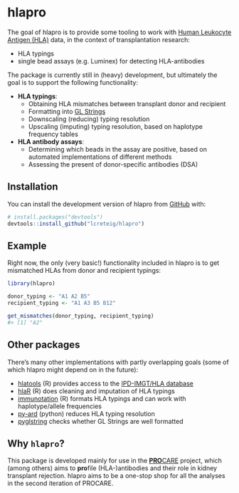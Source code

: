 
<!-- README.md is generated from README.Rmd. Please edit that file -->

# hlapro

<!-- badges: start -->
<!-- badges: end -->

The goal of hlapro is to provide some tooling to work with [Human
Leukocyte Antigen
(HLA)](https://en.wikipedia.org/wiki/Human_leukocyte_antigen) data, in
the context of transplantation research:

- HLA typings
- single bead assays (e.g. Luminex) for detecting HLA-antibodies

The package is currently still in (heavy) development, but ultimately
the goal is to support the following functionality:

- **HLA typings**:
  - Obtaining HLA mismatches between transplant donor and recipient
  - Formatting into [GL Strings](https://glstring.org)
  - Downscaling (reducing) typing resolution
  - Upscaling (imputing) typing resolution, based on haplotype frequency
    tables
- **HLA antibody assays**:
  - Determining which beads in the assay are positive, based on
    automated implementations of different methods
  - Assessing the present of donor-specific antibodies (DSA)

## Installation

You can install the development version of hlapro from
[GitHub](https://github.com/) with:

``` r
# install.packages("devtools")
devtools::install_github("lcreteig/hlapro")
```

## Example

Right now, the only (very basic!) functionality included in hlapro is to
get mismatched HLAs from donor and recipient typings:

``` r
library(hlapro)

donor_typing <- "A1 A2 B5"
recipient_typing <- "A1 A3 B5 B12"

get_mismatches(donor_typing, recipient_typing)
#> [1] "A2"
```

## Other packages

There’s many other implementations with partly overlapping goals (some
of which hlapro might depend on in the future):

- [hlatools](https://github.com/gschofl/hlatools) (R) provides access to
  the [IPD-IMGT/HLA database](https://www.ebi.ac.uk/ipd/imgt/hla/)
- [hlaR](https://cran.r-project.org/web/packages/hlaR) (R) does cleaning
  and imputation of HLA typings
- [immunotation](http://bioconductor.org/packages/release/bioc/html/immunotation.html) (R)
  formats HLA typings and can work with haplotype/allele frequencies
- [py-ard](https://github.com/nmdp-bioinformatics/py-ard) (python)
  reduces HLA typing resolution
- [pyglstring](https://github.com/nmdp-bioinformatics/pyglstring) checks
  whether GL Strings are well formatted

## Why `hlapro`?

This package is developed mainly for use in the
[**PRO**CARE](https://doi.org/10.1111/tan.13581) project, which (among
others) aims to **pro**file (HLA-)antibodies and their role in kidney
transplant rejection. hlapro aims to be a one-stop shop for all the
analyses in the second iteration of PROCARE.
